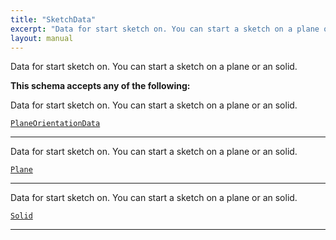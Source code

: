 ```yaml
---
title: "SketchData"
excerpt: "Data for start sketch on. You can start a sketch on a plane or an solid."
layout: manual
---
```


Data for start sketch on. You can start a sketch on a plane or an solid.




**This schema accepts any of the following:**

Data for start sketch on. You can start a sketch on a plane or an solid.

[`PlaneOrientationData`](/docs/kcl/types/PlaneOrientationData)








----
Data for start sketch on. You can start a sketch on a plane or an solid.

[`Plane`](/docs/kcl/types/Plane)








----
Data for start sketch on. You can start a sketch on a plane or an solid.

[`Solid`](/docs/kcl/types/Solid)








----





